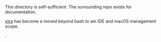 This directory is self-sufficient. The surrounding repo exists for documentation.

[xtra](../xtra) has become a moved beyond bash to am IDE and macOS management scope.

.
